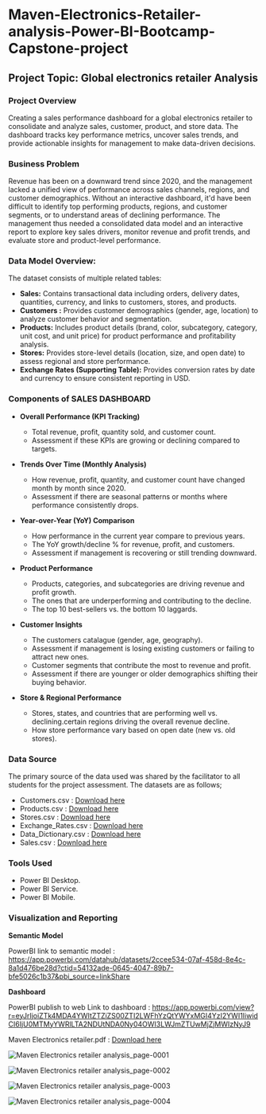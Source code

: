 # Maven-Electronics-Retailer-analysis-Power-BI-Bootcamp-Capstone-project

## Project Topic: Global electronics retailer Analysis

### Project Overview 
Creating a sales performance dashboard for a global electronics retailer to consolidate and analyze sales, customer, product, and store data. The dashboard tracks key performance metrics, uncover sales trends, and provide actionable insights for management to make data-driven decisions.

### Business Problem 
Revenue has been on a downward trend since 2020, and the management lacked a unified view of performance across sales channels, regions, and customer demographics. Without an interactive dashboard, it'd have been difficult to identify top performing products, regions, and customer segments, or to understand areas of declining performance. The management thus needed a consolidated data model and an interactive report to explore key sales drivers, monitor revenue and profit trends, and evaluate store and product-level performance.

### Data Model Overview: 
The dataset consists of multiple related tables:

- **Sales:** Contains transactional data including orders, delivery dates, quantities, currency, and links to customers, stores, and products.
- **Customers :** Provides customer demographics (gender, age, location) to analyze customer behavior and segmentation.
- **Products:** Includes product details (brand, color, subcategory, category, unit cost, and unit price) for product performance and profitability analysis.
- **Stores:** Provides store-level details (location, size, and open date) to assess regional and store performance.
- **Exchange Rates (Supporting Table):** Provides conversion rates by date and currency to ensure consistent reporting in USD.

### Components of SALES DASHBOARD

 - **Overall Performance (KPI Tracking)**

     - Total revenue, profit, quantity sold, and customer count.
     - Assessment if these KPIs are growing or declining compared to targets.
 
 - **Trends Over Time (Monthly Analysis)**
  
     - How revenue, profit, quantity, and customer count have changed month by month since 2020.
     - Assessment if there are seasonal patterns or months where performance consistently drops.
 
 - **Year-over-Year (YoY) Comparison**

   - How performance in the current year compare to previous years.
   - The YoY growth/decline % for revenue, profit, and customers.
   - Assessment if management is recovering or still trending downward.

- **Product Performance**

   - Products, categories, and subcategories are driving revenue and profit growth.
   - The ones that are underperforming and contributing to the decline.
   - The top 10 best-sellers vs. the bottom 10 laggards.

- **Customer Insights**
  
   - The customers catalague (gender, age, geography).
   - Assessment if management is losing existing customers or failing to attract new ones.
   - Customer segments that contribute the most to revenue and profit.
   - Assessment if there are younger or older demographics shifting their buying behavior.

- **Store & Regional Performance**

   - Stores, states, and countries that are performing well vs. declining.certain regions driving the overall revenue decline.
   - How store performance vary based on open date (new vs. old stores).

### Data Source
The primary source of the data used was shared by the facilitator to all students for the project assessment. The datasets are as follows;

- Customers.csv : [Download here](https://github.com/user-attachments/files/22428609/Customers.csv)
- Products.csv : [Download here](https://github.com/user-attachments/files/22428621/Products.csv)
- Stores.csv : [Download here](https://github.com/user-attachments/files/22428627/Stores.csv)
- Exchange_Rates.csv : [Download here](https://github.com/user-attachments/files/22428639/Exchange_Rates.csv)
- Data_Dictionary.csv : [Download here](https://github.com/user-attachments/files/22428649/Data_Dictionary.csv)
- Sales.csv : [Download here](https://github.com/user-attachments/files/22428715/Sales.csv)

### Tools Used

- Power BI Desktop. 
- Power BI Service.
- Power BI Mobile.

### Visualization and Reporting

**Semantic Model**

PowerBI link to semantic model : https://app.powerbi.com/datahub/datasets/2ccee534-07af-458d-8e4c-8a1d476be28d?ctid=54132ade-0645-4047-89b7-bfe5026c1b37&pbi_source=linkShare

**Dashboard**

PowerBI publish to web Link to dashboard : https://app.powerbi.com/view?r=eyJrIjoiZTk4MDA4YWItZTZiZS00ZTI2LWFhYzQtYWYxMGI4YzI2YWI1IiwidCI6IjU0MTMyYWRlLTA2NDUtNDA0Ny04OWI3LWJmZTUwMjZjMWIzNyJ9

Maven Electronics retailer.pdf : [Download here](https://github.com/user-attachments/files/22428548/Maven.Electronics.retailer.analysis.pdf)


![Maven Electronics retailer analysis_page-0001](https://github.com/user-attachments/assets/056ae6e6-7e4f-4572-aa03-296ef1e8e6d7)

![Maven Electronics retailer analysis_page-0002](https://github.com/user-attachments/assets/a9e8a27b-49e5-4ecf-8de2-5a51b1757112)

![Maven Electronics retailer analysis_page-0003](https://github.com/user-attachments/assets/588f6761-3771-406a-82fe-fa884be01098)

![Maven Electronics retailer analysis_page-0004](https://github.com/user-attachments/assets/3a1f1137-ff5e-4f92-b191-c81530853462)




